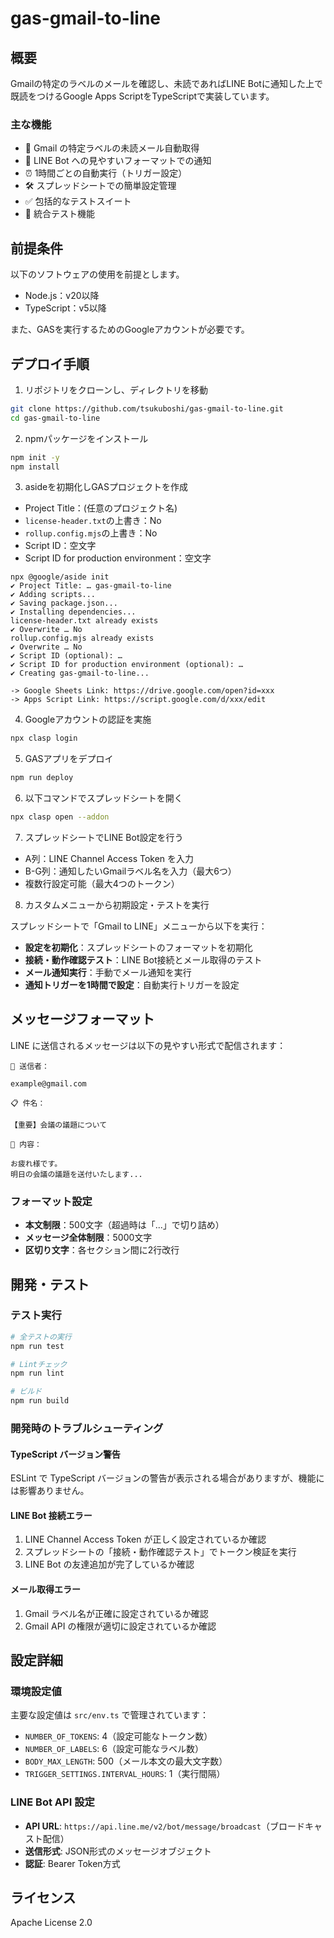 <!--
Copyright 2023 tsukuboshi

Licensed under the Apache License, Version 2.0 (the "License");
you may not use this file except in compliance with the License.
You may obtain a copy of the License at

      http://www.apache.org/licenses/LICENSE-2.0

Unless required by applicable law or agreed to in writing, software
distributed under the License is distributed on an "AS IS" BASIS,
WITHOUT WARRANTIES OR CONDITIONS OF ANY KIND, either express or implied.
See the License for the specific language governing permissions and
limitations under the License.
-->
# gas-gmail-to-line

## 概要

Gmailの特定のラベルのメールを確認し、未読であればLINE Botに通知した上で既読をつけるGoogle Apps ScriptをTypeScriptで実装しています。

### 主な機能

- 📧 Gmail の特定ラベルの未読メール自動取得
- 🤖 LINE Bot への見やすいフォーマットでの通知
- ⏰ 1時間ごとの自動実行（トリガー設定）
- 🛠️ スプレッドシートでの簡単設定管理
- ✅ 包括的なテストスイート
- 🔧 統合テスト機能

## 前提条件

以下のソフトウェアの使用を前提とします。

- Node.js：v20以降
- TypeScript：v5以降

また、GASを実行するためのGoogleアカウントが必要です。  

## デプロイ手順

1. リポジトリをクローンし、ディレクトリを移動

```bash
git clone https://github.com/tsukuboshi/gas-gmail-to-line.git
cd gas-gmail-to-line
```

2. npmパッケージをインストール

```bash
npm init -y
npm install
```

3. asideを初期化しGASプロジェクトを作成

- Project Title：(任意のプロジェクト名)
- `license-header.txt`の上書き：No
- `rollup.config.mjs`の上書き：No
- Script ID：空文字
- Script ID for production environment：空文字

```
npx @google/aside init
✔ Project Title: … gas-gmail-to-line
✔ Adding scripts...
✔ Saving package.json...
✔ Installing dependencies...
license-header.txt already exists
✔ Overwrite … No
rollup.config.mjs already exists
✔ Overwrite … No
✔ Script ID (optional): … 
✔ Script ID for production environment (optional): … 
✔ Creating gas-gmail-to-line...

-> Google Sheets Link: https://drive.google.com/open?id=xxx
-> Apps Script Link: https://script.google.com/d/xxx/edit
```

4. Googleアカウントの認証を実施

```bash
npx clasp login
```

5. GASアプリをデプロイ

```bash
npm run deploy
```

6. 以下コマンドでスプレッドシートを開く

```bash
npx clasp open --addon
```

7. スプレッドシートでLINE Bot設定を行う

- A列：LINE Channel Access Token を入力
- B-G列：通知したいGmailラベル名を入力（最大6つ）
- 複数行設定可能（最大4つのトークン）

8. カスタムメニューから初期設定・テストを実行

スプレッドシートで「Gmail to LINE」メニューから以下を実行：

- **設定を初期化**：スプレッドシートのフォーマットを初期化
- **接続・動作確認テスト**：LINE Bot接続とメール取得のテスト
- **メール通知実行**：手動でメール通知を実行
- **通知トリガーを1時間で設定**：自動実行トリガーを設定

## メッセージフォーマット

LINE に送信されるメッセージは以下の見やすい形式で配信されます：

```
📧 送信者：

example@gmail.com

📋 件名：

【重要】会議の議題について

📄 内容：

お疲れ様です。
明日の会議の議題を送付いたします...
```

### フォーマット設定

- **本文制限**：500文字（超過時は「...」で切り詰め）
- **メッセージ全体制限**：5000文字
- **区切り文字**：各セクション間に2行改行

## 開発・テスト

### テスト実行

```bash
# 全テストの実行
npm run test

# Lintチェック
npm run lint

# ビルド
npm run build
```

### 開発時のトラブルシューティング

#### TypeScript バージョン警告

ESLint で TypeScript バージョンの警告が表示される場合がありますが、機能には影響ありません。

#### LINE Bot 接続エラー

1. LINE Channel Access Token が正しく設定されているか確認
2. スプレッドシートの「接続・動作確認テスト」でトークン検証を実行
3. LINE Bot の友達追加が完了しているか確認

#### メール取得エラー

1. Gmail ラベル名が正確に設定されているか確認
2. Gmail API の権限が適切に設定されているか確認

## 設定詳細

### 環境設定値

主要な設定値は `src/env.ts` で管理されています：

- `NUMBER_OF_TOKENS`: 4（設定可能なトークン数）
- `NUMBER_OF_LABELS`: 6（設定可能なラベル数）
- `BODY_MAX_LENGTH`: 500（メール本文の最大文字数）
- `TRIGGER_SETTINGS.INTERVAL_HOURS`: 1（実行間隔）

### LINE Bot API 設定

- **API URL**: `https://api.line.me/v2/bot/message/broadcast`（ブロードキャスト配信）
- **送信形式**: JSON形式のメッセージオブジェクト
- **認証**: Bearer Token方式

## ライセンス

Apache License 2.0
